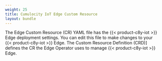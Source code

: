```yaml
---
weight: 25
title: Cumulocity IoT Edge Custom Resource
layout: bundle
---
```


The Edge Custom Resource (CR) YAML file has the {{< product-c8y-iot >}} Edge deployment settings. You can edit this file to make changes to your {{< product-c8y-iot >}} Edge. The Custom Resource Definition (CRD)] defines the CR the Edge Operator uses to manage {{< product-c8y-iot >}} Edge.
